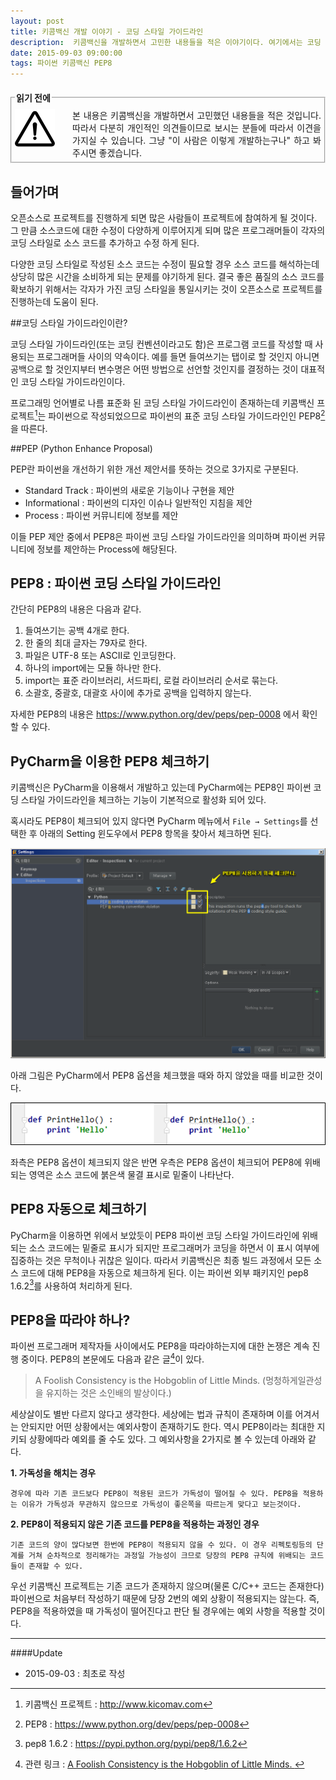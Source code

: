 ```yaml
---
layout: post
title: 키콤백신 개발 이야기 - 코딩 스타일 가이드라인
description:  키콤백신을 개발하면서 고민한 내용들을 적은 이야기이다. 여기에서는 코딩 스타일 가이드라인에 대해서 이야기한다.
date: 2015-09-03 09:00:00 
tags: 파이썬 키콤백신 PEP8
---
```

  
  
<fieldset style="margin:20px 0px 20px 0px;padding:5px;"><legend><span><strong>읽기 전에 </strong></span></legend><!--Creative Commons License--><div style="float: left; width: 88px; margin-top: 3px;"><img alt="Creative Commons License" style="border-width: 0" src="/images/exclamationmark.png"/></div><div style="margin-left: 92px; margin-top: 3px; text-align: justify;">본 내용은 키콤백신을 개발하면서 고민했던 내용들을 적은 것입니다. 따라서 다분히 개인적인 의견들이므로 보시는 분들에 따라서 이견을 가지실 수 있습니다. 그냥 "이 사람은 이렇게 개발하는구나" 하고 봐 주시면 좋겠습니다. 
</div></fieldset>


## 들어가며
오픈소스로 프로젝트를 진행하게 되면 많은 사람들이 프로젝트에 참여하게 될 것이다. 그 만큼 소스코드에 대한 수정이 다양하게 이루어지게 되며 많은 프로그래머들이 각자의 코딩 스타일로 소스 코드를 추가하고 수정 하게 된다. 

다양한 코딩 스타일로 작성된 소스 코드는 수정이 필요할 경우 소스 코드를 해석하는데 상당히 많은 시간을 소비하게 되는 문제를 야기하게 된다. 결국 좋은 품질의 소스 코드를 확보하기 위해서는 각자가 가진 코딩 스타일을 통일시키는 것이 오픈소스로 프로젝트를 진행하는데 도움이 된다. 

##코딩 스타일 가이드라인이란?

코딩 스타일 가이드라인(또는 코딩 컨벤션이라고도 함)은 프로그램 코드를 작성할 때 사용되는 프로그래머들 사이의 약속이다. 예를 들면 들여쓰기는 탭이로 할 것인지 아니면 공백으로 할 것인지부터 변수명은 어떤 방법으로 선언할 것인지를 결정하는 것이 대표적인 코딩 스타일 가이드라인이다.

프로그래밍 언어별로 나름 표준화 된 코딩 스타일 가이드라인이 존재하는데 키콤백신 프로젝트[^1]는 파이썬으로 작성되었으므로 파이썬의 표준 코딩 스타일 가이드라인인 PEP8[^2]을 따른다.

##PEP (Python Enhance Proposal)

PEP란 파이썬을 개선하기 위한 개선 제안서를 뜻하는 것으로 3가지로 구분된다.

* Standard Track : 파이썬의 새로운 기능이나 구현을 제안
* Informational : 파이썬의 디자인 이슈나 일반적인 지침을 제안
* Process : 파이썬 커뮤니티에 정보를 제안

이들 PEP 제안 중에서 PEP8은 파이썬 코딩 스타일 가이드라인을 의미하며 파이썬 커뮤니티에 정보를 제안하는 Process에 해당된다.

## PEP8 : 파이썬 코딩 스타일 가이드라인

간단히 PEP8의 내용은 다음과 같다.

1. 들여쓰기는 공백 4개로 한다.
2. 한 줄의 최대 글자는 79자로 한다.
3. 파일은 UTF-8 또는 ASCII로 인코딩한다.
4. 하나의 import에는 모듈 하나만 한다.
5. import는 표준 라이브러리, 서드파티, 로컬 라이브러리 순서로 묶는다.
5. 소괄호, 중괄호, 대괄호 사이에 추가로 공백을 입력하지 않는다.

자세한 PEP8의 내용은 https://www.python.org/dev/peps/pep-0008 에서 확인할 수 있다.

## PyCharm을 이용한 PEP8  체크하기

키콤백신은 PyCharm을 이용해서 개발하고 있는데 PyCharm에는 PEP8인 파이썬 코딩 스타일 가이드라인을 체크하는 기능이 기본적으로 활성화 되어 있다.

혹시라도 PEP8이 체크되어 있지 않다면 PyCharm 메뉴에서 ```File → Settings```를 선택한 후 아래의 Setting 윈도우에서 PEP8 항목을 찾아서 체크하면 된다.

![](/images/2015/kicomav/pep8_1.png)

아래 그림은 PyCharm에서 PEP8 옵션을 체크했을 때와 하지 않았을 때를 비교한 것이다.

![](/images/2015/kicomav/pep8_2.png)

좌측은 PEP8 옵션이 체크되지 않은 반면 우측은 PEP8 옵션이 체크되어 PEP8에 위배되는 영역은 소스 코드에 붉은색 물결 표시로 밑줄이 나타난다.

## PEP8 자동으로 체크하기

PyCharm을 이용하면 위에서 보았듯이 PEP8 파이썬 코딩 스타일 가이드라인에 위배되는 소스 코드에는 밑줄로 표시가 되지만 프로그래머가 코딩을 하면서 이 표시 여부에 집중하는 것은 무척이나 귀찮은 일이다. 따라서 키콤백신은 최종 빌드 과정에서 모든 소스 코드에 대해 PEP8을 자동으로 체크하게 된다. 이는 파이썬 외부 패키지인 pep8 1.6.2[^3]를 사용하여 처리하게 된다.

## PEP8을 따라야 하나?

파이썬 프로그래머 제작자들 사이에서도 PEP8을 따라야하는지에 대한 논쟁은 계속 진행 중이다. PEP8의 본문에도 다음과 같은  글[^4]이 있다.

> A Foolish Consistency is the Hobgoblin of Little Minds. 
> (멍청하게일관성을 유지하는 것은 소인배의 발상이다.)

세상살이도 별반 다르지 않다고 생각한다. 세상에는 법과 규칙이 존재하며 이를 어겨서는 안되지만 어떤 상황에서는  예외사항이 존재하기도 한다. 역시 PEP8이라는 최대한 지키되 상황에따라 예외를 줄 수도 있다. 그 예외사항을 2가지로 볼 수 있는데 아래와 같다.

**1. 가독성을 해치는 경우**

```
경우에 따라 기존 코드보다 PEP8이 적용된 코드가 가독성이 떨어질 수 있다. PEP8을 적용하는 이유가 가독성과 무관하지 않으므로 가독성이 좋은쪽을 따르는게 맞다고 보는것이다.
```

**2. PEP8이 적용되지 않은 기존 코드를 PEP8을 적용하는 과정인 경우**

```
기존 코드의 양이 많다보면 한번에 PEP8이 적용되지 않을 수 있다. 이 경우 리펙토링등의 단계를 거쳐 순차적으로 정리해가는 과정일 가능성이 크므로 당장의 PEP8 규칙에 위배되는 코드들이 존재할 수 있다.
```

우선 키콤백신 프로젝트는 기존 코드가 존재하지 않으며(물론 C/C++ 코드는 존재한다) 파이썬으로 처음부터 작성하기 때문에 당장 2번의 예외 상황이 적용되지는 않는다. 즉, PEP8을 적용하였을 때 가독성이 떨어진다고 판단 될 경우에는 예외 사항을 적용할 것이다.


[^1]: 키콤백신 프로젝트 : http://www.kicomav.com
[^2]: PEP8 : https://www.python.org/dev/peps/pep-0008
[^3]: pep8 1.6.2 : https://pypi.python.org/pypi/pep8/1.6.2 
[^4]: 관련 링크 : [A Foolish Consistency is the Hobgoblin of Little Minds. ](https://www.python.org/dev/peps/pep-0008/#a-foolish-consistency-is-the-hobgoblin-of-little-minds)

***

####Update

- 2015-09-03 : 최초로 작성


